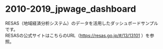# 2010-2019_jpwage_dashboard
RESAS（地域経済分析システム）のデータを活用したダッシュボードサンプルです。  
RESASの公式サイトはこちらのURL（https://resas.go.jp/#/13/13101  ）を参照。
